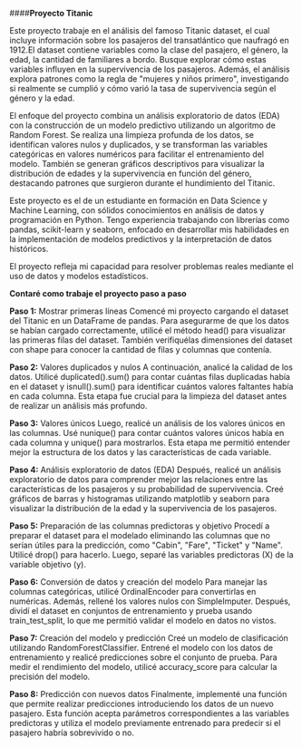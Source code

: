 ####**Proyecto Titanic**

Este proyecto trabaje en el análisis del famoso Titanic dataset, el cual incluye información sobre los pasajeros del 
transatlántico que naufragó en 1912.El dataset contiene variables como la clase del pasajero, el género, la edad, la 
cantidad de familiares a bordo. Busque explorar cómo estas variables influyen en la supervivencia de los pasajeros. 
Además, el análisis explora patrones como la regla de "mujeres y niños primero", investigando si realmente se cumplió y 
cómo varió la tasa de supervivencia según el género y la edad. 

El enfoque del proyecto combina un análisis exploratorio de datos (EDA) con la construcción de un modelo predictivo 
utilizando un algoritmo de Random Forest. Se realiza una limpieza profunda de los datos, se identifican valores nulos y 
duplicados, y se transforman las variables categóricas en valores numéricos para facilitar el entrenamiento del modelo. 
También se generan gráficos descriptivos para visualizar la distribución de edades y la supervivencia en función del 
género, destacando patrones que surgieron durante el hundimiento del Titanic. 

Este proyecto es el de un estudiante en formación en Data Science y Machine Learning, con sólidos conocimientos en 
análisis de datos y programación en Python. Tengo experiencia trabajando con librerías como pandas, scikit-learn y 
seaborn, enfocado en desarrollar mis habilidades en la implementación de modelos predictivos y la interpretación de 
datos históricos. 

El proyecto refleja mi capacidad para resolver problemas reales mediante el uso de datos y modelos estadísticos. 


**Contaré como trabaje el proyecto paso a paso**

**Paso 1:** Mostrar primeras líneas 
Comencé mi proyecto cargando el dataset del Titanic en un DataFrame de pandas. Para asegurarme de que los datos se 
habían cargado correctamente, utilicé el método head() para visualizar las primeras filas del dataset. También 
verifiquélas dimensiones del dataset con shape para conocer la cantidad de filas y columnas que contenía. 

**Paso 2:** Valores duplicados y nulos 
A continuación, analicé la calidad de los datos. Utilicé duplicated().sum() para contar cuántas filas 
duplicadas había en el dataset y isnull().sum() para identificar cuántos valores faltantes había en cada 
columna. Esta etapa fue crucial para la limpieza del dataset antes de realizar un análisis más profundo. 

**Paso 3:** Valores únicos 
Luego, realicé un análisis de los valores únicos en las columnas. Usé nunique() para contar cuántos 
valores únicos había en cada columna y unique() para mostrarlos. Esta etapa me permitió entender 
mejor la estructura de los datos y las características de cada variable. 

**Paso 4:** Análisis exploratorio de datos (EDA) 
Después, realicé un análisis exploratorio de datos para comprender mejor las relaciones entre las 
características de los pasajeros y su probabilidad de supervivencia. Creé gráficos de barras y 
histogramas utilizando matplotlib y seaborn para visualizar la distribución de la edad y la supervivencia 
de los pasajeros. 

**Paso 5:** Preparación de las columnas predictoras y objetivo 
Procedí a preparar el dataset para el modelado eliminando las columnas que no serían útiles para la 
predicción, como "Cabin", "Fare", "Ticket" y "Name". Utilicé drop() para hacerlo. Luego, separé las 
variables predictoras (X) de la variable objetivo (y). 

**Paso 6:** Conversión de datos y creación del modelo 
Para manejar las columnas categóricas, utilicé OrdinalEncoder para convertirlas en numéricas. Además, 
rellené los valores nulos con SimpleImputer. Después, dividí el dataset en conjuntos de entrenamiento y 
prueba usando train_test_split, lo que me permitió validar el modelo en datos no vistos. 

**Paso 7:** Creación del modelo y predicción 
Creé un modelo de clasificación utilizando RandomForestClassifier. Entrené el modelo con los datos de 
entrenamiento y realicé predicciones sobre el conjunto de prueba. Para medir el rendimiento del 
modelo, utilicé accuracy_score para calcular la precisión del modelo. 

**Paso 8:** Predicción con nuevos datos 
Finalmente, implementé una función que permite realizar predicciones introduciendo los datos de un 
nuevo pasajero. Esta función acepta parámetros correspondientes a las variables predictoras y utiliza el 
modelo previamente entrenado para predecir si el pasajero habría sobrevivido o no.
